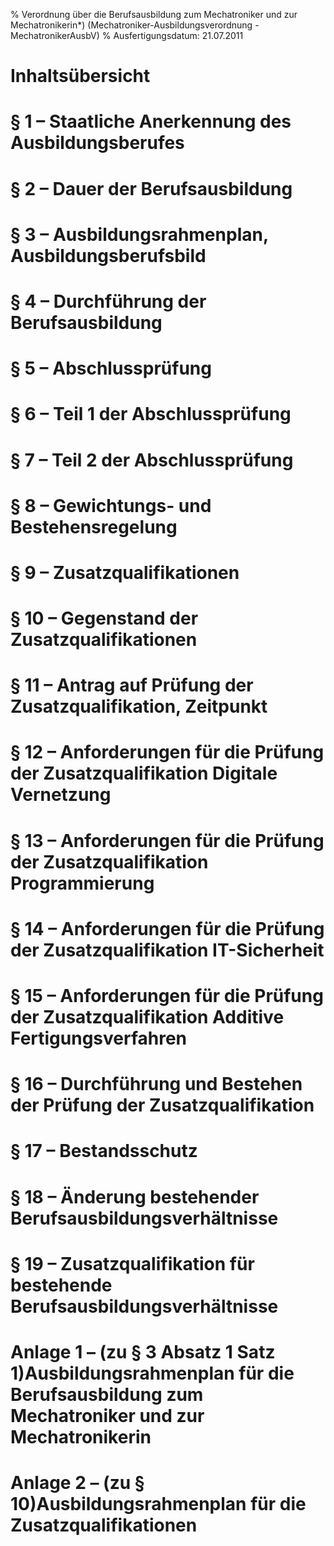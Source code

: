 % Verordnung über die Berufsausbildung zum Mechatroniker und zur Mechatronikerin*)  (Mechatroniker-Ausbildungsverordnung - MechatronikerAusbV)
% Ausfertigungsdatum: 21.07.2011
 
# Inhaltsübersicht

# § 1 – Staatliche Anerkennung des Ausbildungsberufes

# § 2 – Dauer der Berufsausbildung

# § 3 – Ausbildungsrahmenplan, Ausbildungsberufsbild

# § 4 – Durchführung der Berufsausbildung

# § 5 – Abschlussprüfung

# § 6 – Teil 1 der Abschlussprüfung

# § 7 – Teil 2 der Abschlussprüfung

# § 8 – Gewichtungs- und Bestehensregelung

# § 9 – Zusatzqualifikationen

# § 10 – Gegenstand der Zusatzqualifikationen

# § 11 – Antrag auf Prüfung der Zusatzqualifikation, Zeitpunkt

# § 12 – Anforderungen für die Prüfung der Zusatzqualifikation Digitale Vernetzung

# § 13 – Anforderungen für die Prüfung der Zusatzqualifikation Programmierung

# § 14 – Anforderungen für die Prüfung der Zusatzqualifikation IT-Sicherheit

# § 15 – Anforderungen für die Prüfung der Zusatzqualifikation Additive Fertigungsverfahren

# § 16 – Durchführung und Bestehen der Prüfung der Zusatzqualifikation

# § 17 – Bestandsschutz

# § 18 – Änderung bestehender Berufsausbildungsverhältnisse

# § 19 – Zusatzqualifikation für bestehende Berufsausbildungsverhältnisse

# Anlage 1 – (zu § 3 Absatz 1 Satz 1)Ausbildungsrahmenplan für die Berufsausbildung zum Mechatroniker und zur Mechatronikerin

# Anlage 2 – (zu § 10)Ausbildungsrahmenplan für die Zusatzqualifikationen
